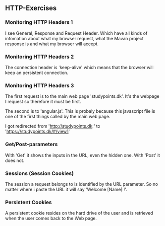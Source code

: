 ## HTTP-Exercises

### Monitoring HTTP Headers 1
I see General, Response and Request Header. Which have all kinds of infomation about what my browser request, 
what the Mavan project response is and what my browser will accept.

### Monitoring HTTP Headers 2
The connection header is 'keep-alive' which means that the browser will keep an persistent connection.

### Monitoring HTTP Headers 3
The first request is to the main web page 'studypoints.dk'.
It's the webpage I request so therefore it must be first.

The second is to 'angular.js'.
This is probaly because this javascript file is one of the first things called by the main web page.  

I got redirected from 'http://studypoints.dk:' to 'https://studypoints.dk/#/view1'

### Get/Post-parameters
With 'Get' it shows the inputs in the URL, even the hidden one. With 'Post' it does not. 

### Sessions (Session Cookies)
The session a request belongs to is identified by the URL parameter. So no matter where i paste the URL it will
say 'Welcome [Name] !'.

### Persistent Cookies
A persistent cookie resides on the hard drive of the user and is retrieved when the user comes 
back to the Web page.
